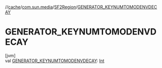 //[cache](../../../index.md)/[com.sun.media](../index.md)/[SF2Region](index.md)/[GENERATOR_KEYNUMTOMODENVDECAY](-g-e-n-e-r-a-t-o-r_-k-e-y-n-u-m-t-o-m-o-d-e-n-v-d-e-c-a-y.md)

# GENERATOR_KEYNUMTOMODENVDECAY

[jvm]\
val [GENERATOR_KEYNUMTOMODENVDECAY](-g-e-n-e-r-a-t-o-r_-k-e-y-n-u-m-t-o-m-o-d-e-n-v-d-e-c-a-y.md): [Int](https://kotlinlang.org/api/latest/jvm/stdlib/kotlin/-int/index.html)

